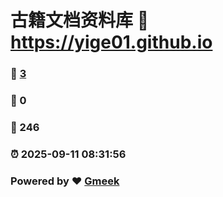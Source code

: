 # 古籍文档资料库 :link: https://yige01.github.io 
### :page_facing_up: [3](https://yige01.github.io/tag.html) 
### :speech_balloon: 0 
### :hibiscus: 246 
### :alarm_clock: 2025-09-11 08:31:56 
### Powered by :heart: [Gmeek](https://github.com/Meekdai/Gmeek)
